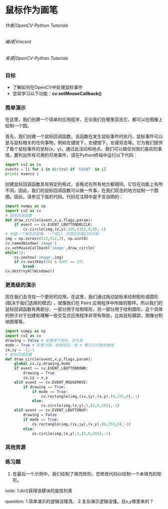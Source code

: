 # 鼠标作为画笔

###### 作者|OpenCV-Python Tutorials
###### 编译|Vincent
###### 来源|OpenCV-Python Tutorials  

### 目标
- 了解如何在OpenCV中处理鼠标事件
- 您将学习以下功能：**cv.setMouseCallback()**

### 简单演示

在这里，我们创建一个简单的应用程序，无论我们在哪里双击它，都可以在图像上绘制一个圆。

首先，我们创建一个鼠标回调函数，该函数在发生鼠标事件时执行。鼠标事件可以是与鼠标相关的任何事物，例如左键按下，左键按下，左键双击等。它为我们提供了每个鼠标事件的坐标(x，y)。通过此活动和地点，我们可以做任何我们喜欢的事情。要列出所有可用的可用事件，请在Python终端中运行以下代码：

```python
import cv2 as cv
events = [i for i in dir(cv) if 'EVENT' in i]
print( events )
```

创建鼠标回调函数具有特定的格式，该格式在所有地方都相同。它仅在功能上有所不同。因此，我们的鼠标回调函数可以做一件事，在我们双击的地方绘制一个圆圈。因此，请参见下面的代码。代码在注释中是不言自明的：

```python
import numpy as np
import cv2 as cv
# 鼠标回调函数
def draw_circle(event,x,y,flags,param):
    if event == cv.EVENT_LBUTTONDBLCLK:
        cv.circle(img,(x,y),100,(255,0,0),-1)
# 创建一个黑色的图像，一个窗口，并绑定到窗口的功能
img = np.zeros((512,512,3), np.uint8)
cv.namedWindow('image')
cv.setMouseCallback('image',draw_circle)
while(1):
    cv.imshow('image',img)
    if cv.waitKey(20) & 0xFF == 27:
        break
cv.destroyAllWindows()
```

### 更高级的演示
现在我们去寻找一个更好的应用。在这里，我们通过拖动鼠标来绘制矩形或圆形(取决于我们选择的模式) ，就像我们在 Paint 应用程序中所做的那样。所以我们的鼠标回调函数有两部分，一部分用于绘制矩形，另一部分用于绘制圆形。这个具体的例子对于创建和理解一些交互式应用程序非常有帮助，比如目标跟踪，图像分割地图等等。

```python
import numpy as np
import cv2 as cv
drawing = False # 如果按下鼠标，则为真
mode = True # 如果为真，绘制矩形。按 m 键可以切换到曲线
ix,iy = -1,-1
# 鼠标回调函数
def draw_circle(event,x,y,flags,param):
    global ix,iy,drawing,mode
    if event == cv.EVENT_LBUTTONDOWN:
        drawing = True
        ix,iy = x,y
    elif event == cv.EVENT_MOUSEMOVE:
        if drawing == True:
            if mode == True:
                cv.rectangle(img,(ix,iy),(x,y),(0,255,0),-1)
            else:
                cv.circle(img,(x,y),5,(0,0,255),-1)
    elif event == cv.EVENT_LBUTTONUP:
        drawing = False
        if mode == True:
            cv.rectangle(img,(ix,iy),(x,y),(0,255,0),-1)
        else:
            cv.circle(img,(x,y),5,(0,0,255),-1)
```

### 其他资源

### 练习题

1. 在最后一个示例中，我们绘制了填充矩形。您修改代码以绘制一个未填充的矩形。

note:
1.dir()获得该模块的属性列表


question:
1.简单演示的逻辑没理清。
2.复杂演示逻辑没懂。且x,y哪里来的？
